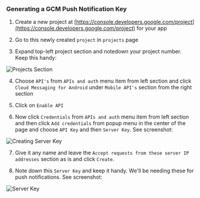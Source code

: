 ### **Generating a GCM Push Notification Key**

1. Create a new project at [https://console.developers.google.com/project](https://console.developers.google.com/project) for your app

2. Go to this newly created `project` in `projects` page

3. Expand top-left project section and notedown your project number. Keep this handy: 

![Projects Section](http://s12.postimg.org/9gvkwuax9/Screen_Shot_2015_10_23_at_5_13_49_pm.png, "Expand to this")

4. Choose `API's` from `APIs and auth` menu item from left section and click `Cloud Messaging for Android` under `Mobile API's` section from the right section

5. Click on `Enable API`

6. Now click `Credentials` from `APIs and auth` menu item from left section and then click `Add credentials` from popup menu in the center of the page and choose `API Key` and then `Server Key`. See screenshot: 

![Creating Server Key](http://s8.postimg.org/mp1moryol/Screen_Shot_2015_10_23_at_5_23_07_pm.png "Creating Server Key")

7. Give it any name and leave the `
Accept requests from these server IP addresses ` section as is and click `Create`.

8. Note down this `Server Key` and keep it handy. We'll be needing these for push notifications. See screenshot: 

![Server Key](http://s30.postimg.org/y1688vk2p/Screen_Shot_2015_10_23_at_5_27_22_pm.png "server Key")

